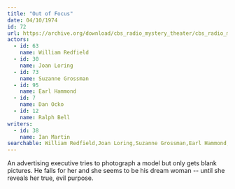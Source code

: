 ```yaml
---
title: "Out of Focus"
date: 04/10/1974
id: 72
url: https://archive.org/download/cbs_radio_mystery_theater/cbs_radio_mystery_theater-0051-0100.zip/cbs_radio_mystery_theater-0051-0100%2Fcbsrmt_0072_out_of_focus.mp3
actors:  
  - id: 63
    name: William Redfield  
  - id: 30
    name: Joan Loring  
  - id: 73
    name: Suzanne Grossman  
  - id: 95
    name: Earl Hammond  
  - id: 7
    name: Dan Ocko  
  - id: 12
    name: Ralph Bell
writers:  
  - id: 38
    name: Ian Martin
searchable: William Redfield,Joan Loring,Suzanne Grossman,Earl Hammond,Dan Ocko,Ralph Bell Ian Martin
---
```

An advertising executive tries to photograph a model but only gets blank pictures. He falls for her and she seems to be his dream woman -- until she reveals her true, evil purpose.